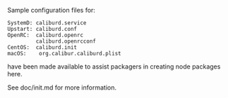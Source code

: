Sample configuration files for:
```
SystemD: caliburd.service
Upstart: caliburd.conf
OpenRC:  caliburd.openrc
         caliburd.openrcconf
CentOS:  caliburd.init
macOS:    org.calibur.caliburd.plist
```
have been made available to assist packagers in creating node packages here.

See doc/init.md for more information.

